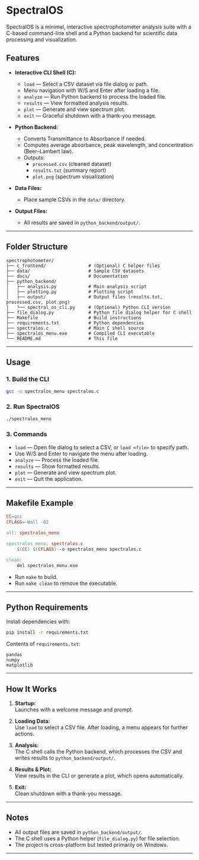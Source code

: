 # SpectralOS

SpectralOS is a minimal, interactive spectrophotometer analysis suite with a C-based command-line shell and a Python backend for scientific data processing and visualization.

## Features

- **Interactive CLI Shell (C):**
  - `load` — Select a CSV dataset via file dialog or path.
  - Menu navigation with W/S and Enter after loading a file.
  - `analyze` — Run Python backend to process the loaded file.
  - `results` — View formatted analysis results.
  - `plot` — Generate and view spectrum plot.
  - `exit` — Graceful shutdown with a thank-you message.

- **Python Backend:**
  - Converts Transmittance to Absorbance if needed.
  - Computes average absorbance, peak wavelength, and concentration (Beer–Lambert law).
  - Outputs:
    - `processed.csv` (cleaned dataset)
    - `results.txt` (summary report)
    - `plot.png` (spectrum visualization)

- **Data Files:**
  - Place sample CSVs in the `data/` directory.

- **Output Files:**
  - All results are saved in `python_backend/output/`.

---

## Folder Structure

```
spectrophotometer/
├── c_frontend/                # (Optional) C helper files
├── data/                      # Sample CSV datasets
├── docs/                      # Documentation
├── python_backend/
│   ├── analysis.py            # Main analysis script
│   ├── plotting.py            # Plotting script
│   ├── output/                # Output files (results.txt, processed.csv, plot.png)
│   └── spectral_os_cli.py     # (Optional) Python CLI version
├── file_dialog.py             # Python file dialog helper for C shell
├── Makefile                   # Build instructions
├── requirements.txt           # Python dependencies
├── spectralos.c               # Main C shell source
├── spectralos_menu.exe        # Compiled CLI executable
└── README.md                  # This file
```

---

## Usage

### 1. Build the CLI

```sh
gcc -o spectralos_menu spectralos.c
```

### 2. Run SpectralOS

```sh
./spectralos_menu
```

### 3. Commands

- `load` — Open file dialog to select a CSV, or `load <file>` to specify path.
- Use W/S and Enter to navigate the menu after loading.
- `analyze` — Process the loaded file.
- `results` — Show formatted results.
- `plot` — Generate and view spectrum plot.
- `exit` — Quit the application.

---

## Makefile Example

```makefile
CC=gcc
CFLAGS=-Wall -O2

all: spectralos_menu

spectralos_menu: spectralos.c
	$(CC) $(CFLAGS) -o spectralos_menu spectralos.c

clean:
	del spectralos_menu.exe
```

- Run `make` to build.
- Run `make clean` to remove the executable.

---

## Python Requirements

Install dependencies with:

```sh
pip install -r requirements.txt
```

Contents of `requirements.txt`:
```
pandas
numpy
matplotlib
```

---

## How It Works

1. **Startup:**  
   Launches with a welcome message and prompt.

2. **Loading Data:**  
   Use `load` to select a CSV file. After loading, a menu appears for further actions.

3. **Analysis:**  
   The C shell calls the Python backend, which processes the CSV and writes results to `python_backend/output/`.

4. **Results & Plot:**  
   View results in the CLI or generate a plot, which opens automatically.

5. **Exit:**  
   Clean shutdown with a thank-you message.

---

## Notes

- All output files are saved in `python_backend/output/`.
- The C shell uses a Python helper (`file_dialog.py`) for file selection.
- The project is cross-platform but tested primarily on Windows.

---
